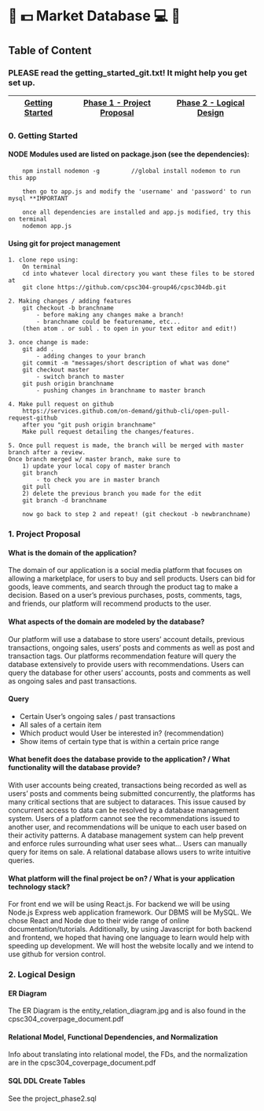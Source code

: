# :tada: :dollar: Market Database :computer: :tada:

## Table of Content
### PLEASE read the getting_started_git.txt! It might help you get set up.

[Getting Started](https://github.com/cpsc304-group46/cpsc304db/blob/master/README.md#0-Getting-Started) | [Phase 1 - Project Proposal](https://github.com/cpsc304-group46/cpsc304db/blob/master/README.md#1-project-proposal) | [Phase 2 - Logical Design](https://github.com/cpsc304-group46/cpsc304db/blob/master/README.md#2-logical-design)
------------ | ------------- | ---------------
### 0. Getting Started

#### NODE Modules used are listed on package.json (see the dependencies):
        npm install nodemon -g         //global install nodemon to run this app

        then go to app.js and modify the 'username' and 'password' to run mysql **IMPORTANT

        once all dependencies are installed and app.js modified, try this on terminal
        nodemon app.js

#### Using git for project management
    1. clone repo using:
        On terminal
        cd into whatever local directory you want these files to be stored at
        git clone https://github.com/cpsc304-group46/cpsc304db.git

    2. Making changes / adding features
        git checkout -b branchname
            - before making any changes make a branch!
            - branchname could be featurename, etc...
        (then atom . or subl . to open in your text editor and edit!)

    3. once change is made:
        git add .
            - adding changes to your branch
        git commit -m "messages/short description of what was done"
        git checkout master
            - switch branch to master
        git push origin branchname
            - pushing changes in branchname to master branch

    4. Make pull request on github
        https://services.github.com/on-demand/github-cli/open-pull-request-github
        after you "git push origin branchname"
        Make pull request detailing the changes/features.

    5. Once pull request is made, the branch will be merged with master branch after a review.
    Once branch merged w/ master branch, make sure to
        1) update your local copy of master branch
        git branch
            - to check you are in master branch
        git pull
        2) delete the previous branch you made for the edit
        git branch -d branchname

        now go back to step 2 and repeat! (git checkout -b newbranchname)
        
### 1. Project Proposal
#### What is the domain of the application?

The domain of our application is a social media platform that focuses on allowing a marketplace, for users to buy and sell products. Users can bid for goods, leave comments, and search through the product tag to make a decision. Based on a user’s previous purchases, posts, comments, tags, and friends, our platform will recommend products to the user.

#### What aspects of the domain are modeled by the database?

Our platform will use a database to store users’ account details, previous transactions, ongoing sales, users’ posts and comments as well as post and transaction tags. Our platforms recommendation feature will query the database extensively to provide users with recommendations. Users can query the database for other users’ accounts, posts and comments as well as ongoing sales and past transactions.

#### Query
- Certain User’s ongoing sales / past transactions
- All sales of a certain item
- Which product would User be interested in? (recommendation)
- Show items of certain type that is within a certain price range

#### What benefit does the database provide to the application? / What functionality will the database provide?

With user accounts being created, transactions being recorded as well as users’ posts and comments being submitted concurrently, the platforms has many critical sections that are subject to dataraces. This issue caused by concurrent access to data can be resolved by a database management system.
Users of a platform cannot see the recommendations issued to another user, and recommendations will be unique to each user based on their activity patterns. A database management system can help prevent and enforce rules surrounding what user sees what…
Users can manually query for items on sale. A relational database allows users to write intuitive queries.


#### What platform will the final project be on? / What is your application technology stack?

For front end we will be using React.js. For backend we will be using Node.js Express web application framework. Our DBMS will be MySQL. We chose React and Node due to their wide range of online documentation/tutorials. Additionally, by using Javascript for both backend and frontend, we hoped that having one language to learn would help with speeding up development. We will host the website locally and we intend to use github for version control.


### 2. Logical Design
#### ER Diagram
The ER Diagram is the entity_relation_diagram.jpg and is also found in the cpsc304_coverpage_document.pdf

#### Relational Model, Functional Dependencies, and Normalization
Info about translating into relational model, the FDs, and the normalization are in the cpsc304_coverpage_document.pdf

#### SQL DDL Create Tables
See the project_phase2.sql
